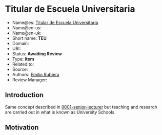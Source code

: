 # Titular de Escuela Universitaria

* Name@es: [Titular de Escuela Universitaria]()
* Name@en-us:
* Name@en-uk:
* Short name:  **TEU**
* Domain: 
* URI: 
* Status: **Awaiting Review**
* Type: **Item**
* Related to:
* Source: 
* Authors:  [Emilio Rubiera](https://github.com/spitxa)
* Review Manager:

## Introduction

Same concept described in [0001-senior-lecturer]() but teaching and research are
carried out in what is known as University Schools. 

## Motivation